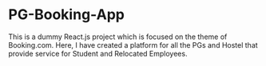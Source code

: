 # PG-Booking-App
This is a dummy React.js project which is focused on the theme of Booking.com. Here, I have created a platform for all the PGs and Hostel that provide service for Student and Relocated Employees.

